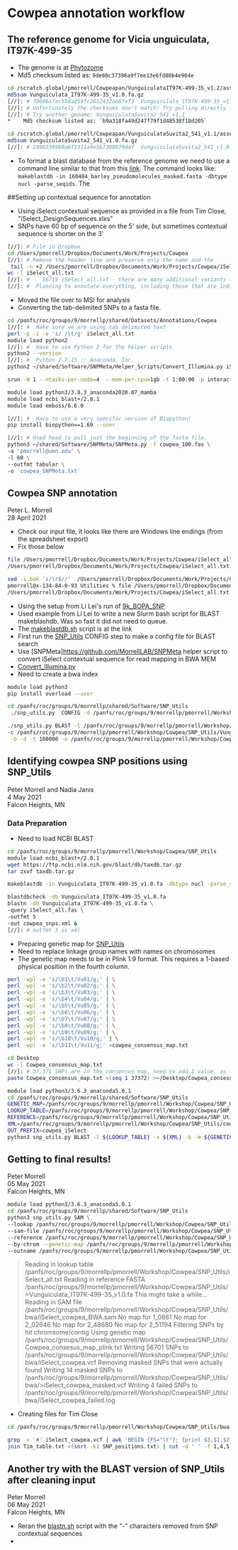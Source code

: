 # Cowpea annotation workflow


## The reference genome for Vicia unguiculata, IT97K-499-35

*   The genome is at [Phytozome](https://genome.jgi.doe.gov/portal/pages/dynamicOrganismDownload.jsf?organism=Phytozome)
*   Md5 checksum listed as: `9de80c37396a9f7ee13e6fd80b4e984e`

```bash
cd /scratch.global/pmorrell/Cowpeapan/VunguiculataIT97K-499-35_v1.2/assembly
md5sum Vunguiculata_IT97K-499-35_v1.0.fa.gz
[//]: # 78686a7ec556ad59fc2612432ae8fef3  Vunguiculata_IT97K-499-35_v1.0.fa.gz
[//]: # Unfortunately the checksums don't match! Try pulling directly from Phytozome and checking again!
[//]: # Try another genome: VunguiculataSuvita2_541_v1.1
*    Md5 checksum listed as: `b9a318fa49d247f79f1d48538f18d205`

cd /scratch.global/pmorrell/Cowpeapan/VunguiculataSuvita2_541_v1.1/assembly
md5sum VunguiculataSuvita2_541_v1.0.fa.gz
[//]: # 24903399b8a6f2311a9e5b7300079daf  VunguiculataSuvita2_541_v1.0.fa.gz
```
*   To format a blast database from the reference genome we need to use a command line similar to that from this [link](https://github.com/lilei1/9k_BOPA_SNP/tree/617faed6534ddbf94c287636a068ac4c4f5b25c8/BOPA_9k_vcf_Morex_refv1). The command looks like: ```makeblastdb -in 160404_barley_pseudomolecules_masked.fasta -dbtype nucl -parse_seqids```. The


##Setting up contextual sequence for annotation

*   Using iSelect contextual sequence as provided in a file from Tim Close, "iSelect_DesignSequences.xlxs"
*   SNPs have 60 bp of sequence on the 5' side, but sometimes contextual sequence is shorter on the 3'

```bash
[//]: # File in Dropbox
cd /Users/pmorrell/Dropbox/Documents/Work/Projects/Cowpea
[//]: # Remove the header line and preserve only the name and the
 tail -n +2 /Users/pmorrell/Dropbox/Documents/Work/Projects/Cowpea/iSelect_DesignSequences.txt | awk 'BEGIN {FS="\t"}; {print $1, $8}' >iSelect_all.txt
wc -l iSelect_all.txt
[//]: #    56719 iSelect_all.txt - there are many additional variants that did not make the assay.
[//]: #  Planning to annotate everything, including those that are indicated on the spreadsheet as not being on the iSelect chip!
```

*   Moved the file over to MSI for analysis
*   Converting the tab-delimited SNPs to a fasta file.

```bash
cd /panfs/roc/groups/9/morrellp/shared/Datasets/Annotations/Cowpea
[//]: #  Make sure we are using tab delimited text
perl -p -i -e 's/ /\t/g' iSelect_all.txt
module load python2
[//]: #  Have to use Python 2 for the helper scripts
python2 --version
[//]: #  Python 2.7.15 :: Anaconda, Inc.
python2 ~/shared/Software/SNPMeta/Helper_Scripts/Convert_Illumina.py iSelect_all.txt >iSelect_all.fas

srun -N 1 --ntasks-per-node=4  --mem-per-cpu=1gb -t 1:00:00 -p interactive --pty bash

module load python3/3.8.3_anaconda2020.07_mamba
module load ncbi_blast+/2.8.1
module load emboss/6.6.0

[//]: #  Have to use a very specific version of Biopython!
pip install biopython==1.69 --user

[//]: # Used head to pull just the beginning of the fasta file.
python3 ~/shared/Software/SNPMeta/SNPMeta.py -f cowpea_100.fas \
-a 'pmorrell@umn.edu' \
-l 60 \
--outfmt tabular \
-o 'cowpea_SNPMeta.txt'
```

## Cowpea SNP annotation

Peter L. Morrell\
28 April 2021

*   Check our input file, it looks like there are Windows line endings (from the spreadsheet export)
*   Fix those below

```bash
file /Users/pmorrell/Dropbox/Documents/Work/Projects/Cowpea/iSelect_all.txt
/Users/pmorrell/Dropbox/Documents/Work/Projects/Cowpea/iSelect_all.txt: ASCII text, with CRLF line terminators

sed -i.bak 's/\r$//'  /Users/pmorrell/Dropbox/Documents/Work/Projects/Cowpea/iSelect_all.txt
pmorrell@x-134-84-0-93 Utilities % file /Users/pmorrell/Dropbox/Documents/Work/Projects/Cowpea/iSelect_all.txt
/Users/pmorrell/Dropbox/Documents/Work/Projects/Cowpea/iSelect_all.txt: ASCII text
```

*   Using the setup from Li Lei's run of [9k_BOPA_SNP](https://github.com/lilei1/9k_BOPA_SNP/tree/617faed6534ddbf94c287636a068ac4c4f5b25c8/BOPA_9k_vcf_Morex_refv1)
*   Used example from Li Lei to write a new Slurm bash script for BLAST makeblashdb. Was so fast it did not need to queue.
*   The [makeblastdb.sh](https://github.com/pmorrell/Utilities/blob/master/makeblastdb.sh) script is at the link
*   First run the [SNP_Utils](https://github.com/MorrellLAB/SNP_Utils) CONFIG step to make a config file for BLAST search
*   Use [SNPMeta]https://github.com/MorrellLAB/SNPMeta helper script to convert iSelect contextual sequence for read mapping in BWA MEM
  *    [Convert_Illumina.py](https://github.com/MorrellLAB/SNPMeta/blob/master/Helper_Scripts/Convert_Illumina.py)
  *    Need to create a bwa index

```bash
module load python3
pip install overload --user

cd /panfs/roc/groups/9/morrellp/shared/Software/SNP_Utils
 ./snp_utils.py  CONFIG -d /panfs/roc/groups/9/morrellp/pmorrell/Workshop/Cowpea/SNP_Utils/Vunguiculata_IT97K-499-35_v1.0.fa -k -i 95 -c /panfs/roc/groups/9/morrellp/pmorrell/Workshop/Cowpea/SNP_Utils/Vunguiculata_IT97K-499-35_v1.0.ini

./snp_utils.py BLAST -l /panfs/roc/groups/9/morrellp/pmorrell/Workshop/Cowpea/SNP_Utils/iSelect_all.txt \
-c /panfs/roc/groups/9/morrellp/pmorrell/Workshop/Cowpea/SNP_Utils/Vunguiculata_IT97K-499-35_v1.0.ini \
 -b -d -t 100000 -o /panfs/roc/groups/9/morrellp/pmorrell/Workshop/Cowpea/SNP_Utils/Vunguiculata_IT97K-499-35_v1.0.vcf
```



## Identifying cowpea SNP positions using SNP_Utils

Peter Morrell and Nadia Janis\
4 May 2021\
Falcon Heights, MN

### Data Preparation
*   Need to load NCBI BLAST
```bash
cd /panfs/roc/groups/9/morrellp/pmorrell/Workshop/Cowpea/SNP_Utils
module load ncbi_blast+/2.8.1
wget https://ftp.ncbi.nlm.nih.gov/blast/db/taxdb.tar.gz
tar zxvf taxdb.tar.gz

makeblastdb -in Vunguiculata_IT97K-499-35_v1.0.fa -dbtype nucl -parse_seqids

blastdbcheck -db Vunguiculata_IT97K-499-35_v1.0.fa
blastn -db Vunguiculata_IT97K-499-35_v1.0.fa \
-query iSelect_all.fas \
-outfmt 5
-out cowpea_snps.xml &
[//]: # outfmt 5 is xml
```
*   Preparing genetic map for [SNP_Utils](https://github.com/MorrellLAB/SNP_Utils?organization=MorrellLAB&organization=MorrellLAB)
*   Need to replace linkage group names with names on chromosomes
*   The genetic map needs to be in Plink 1.9 format. This requires a 1-based physical position in the fourth column.


```bash
perl -wpl -e 's/\b1\t/Vu01/g;' | \
perl -wpl -e 's/\b2\t/Vu02/g;' | \
perl -wpl -e 's/\b3\t/Vu03/g;' | \
perl -wpl -e 's/\b4\t/Vu04/g;' | \
perl -wpl -e 's/\b5\t/Vu05/g;' | \
perl -wpl -e 's/\b6\t/Vu06/g;' | \
perl -wpl -e 's/\b7\t/Vu07/g;' | \
perl -wpl -e 's/\b8\t/Vu08/g;' | \
perl -wpl -e 's/\b9\t/Vu09/g;' | \
perl -wpl -e 's/\b10\t/Vu10/g;' | \
perl -wpl -e 's/\b11\t/Vu11/g;' >cowpea_consensus_map.txt
```
```bash
cd Desktop
wc -l Cowpea_consensus_map.txt
[//]: # 37,371 SNPs are in the consensus map, need to add 1 value, as the numbers are 1-based.
paste Cowpea_consensus_map.txt <(seq 1 37372) >~/Desktop/Cowpea_consesus_map_plink.txt

```



```bash
module load python3/3.6.3_anaconda5.0.1
cd /panfs/roc/groups/9/morrellp/shared/Software/SNP_Utils
GENETIC_MAP=/panfs/roc/groups/9/morrellp/pmorrell/Workshop/Cowpea/SNP_Utils/Cowpea_consensus_map_plink.txt
LOOKUP_TABLE=/panfs/roc/groups/9/morrellp/pmorrell/Workshop/Cowpea/SNP_Utils/iSelect_all.txt
REFERENCE=/panfs/roc/groups/9/morrellp/pmorrell/Workshop/Cowpea/SNP_Utils/Vunguiculata_IT97K-499-35_v1.0.fa
XML=/panfs/roc/groups/9/morrellp/pmorrell/Workshop/Cowpea/SNP_Utils/cowpea_snps.xml
OUT_PREFIX=cowpea_iSelect
python3 snp_utils.py BLAST -l ${LOOKUP_TABLE} -x ${XML} -b -m ${GENETIC_MAP} -d -t 100000 -o ${OUT_PREFIX}
```

## Getting to final results!

Peter Morrell\
05 May 2021\
Falcon Heights, MN

```bash
module load python3/3.6.3_anaconda5.0.1
cd /panfs/roc/groups/9/morrellp/shared/Software/SNP_Utils
python3 snp_utils.py SAM \
--lookup /panfs/roc/groups/9/morrellp/pmorrell/Workshop/Cowpea/SNP_Utils/iSelect_all.txt \
--sam-file /panfs/roc/groups/9/morrellp/pmorrell/Workshop/Cowpea/SNP_Utils/bwa/iSelect_cowpea_BWA.sam \
--reference /panfs/roc/groups/9/morrellp/pmorrell/Workshop/Cowpea/SNP_Utils/Vunguiculata_IT97K-499-35_v1.0.fa \
--by-chrom --genetic-map /panfs/roc/groups/9/morrellp/pmorrell/Workshop/Cowpea/SNP_Utils/Cowpea_consesus_map_plink.txt \
--outname /panfs/roc/groups/9/morrellp/pmorrell/Workshop/Cowpea/SNP_Utils/bwa/iSelect_cowpea
```

>Reading in lookup table /panfs/roc/groups/9/morrellp/pmorrell/Workshop/Cowpea/SNP_Utils/iSelect_all.txt
>Reading in reference FASTA /panfs/roc/groups/9/morrellp/pmorrell/Workshop/Cowpea/SNP_Utils/>Vunguiculata_IT97K-499-35_v1.0.fa This might take a while...
>Reading in SAM file /panfs/roc/groups/9/morrellp/pmorrell/Workshop/Cowpea/SNP_Utils/bwa/iSelect_cowpea_BWA.sam
>No map for 1_0661
>No map for 2_02646
>No map for 2_48680
>No map for 2_51194
>Filtering SNPs by hit chromsome/contig
>Using genetic map /panfs/roc/groups/9/morrellp/pmorrell/Workshop/Cowpea/SNP_Utils/Cowpea_consesus_map_plink.txt
>Writing 56701 SNPs to /panfs/roc/groups/9/morrellp/pmorrell/Workshop/Cowpea/SNP_Utils/bwa/iSelect_cowpea.vcf
>Removing masked SNPs that were actually found
>Writing 14 masked SNPs to /panfs/roc/groups/9/morrellp/pmorrell/Workshop/Cowpea/SNP_Utils/bwa/>iSelect_cowpea_masked.vcf
>Writing 4 failed SNPs to /panfs/roc/groups/9/morrellp/pmorrell/Workshop/Cowpea/SNP_Utils/bwa/iSelect_cowpea_failed.log

*   Creating files for Tim Close

```bash
cd /panfs/roc/groups/9/morrellp/pmorrell/Workshop/Cowpea/SNP_Utils/bwa

grep -v '#' iSelect_cowpea.vcf | awk 'BEGIN {FS="\t"}; {print $3,$1,$2}' >SNP_positions.txt
join Tim_table.txt <(sort -k1 SNP_positions.txt) | cut -d ' ' -f 1,4,5,6 >Tim_new.txt
```


## Another try with the BLAST version of SNP\_Utils after cleaning input



Peter Morrell\
06 May 2021\
Falcon Heights, MN

*   Reran the [blastn.sh]() script with the "-" characters removed from SNP contextual sequences
*
